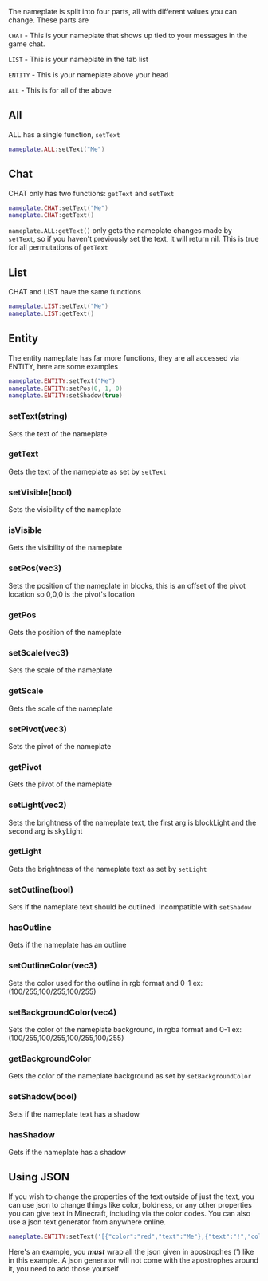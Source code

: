 The nameplate is split into four parts, all with different values you can change. These parts are

<code>CHAT</code> - This is your nameplate that shows up tied to your messages in the game chat.<br/>

<code>LIST</code> - This is your nameplate in the tab list<br/>

<code>ENTITY</code> - This is your nameplate above your head<br/>

<code>ALL</code> - This is for all of the above

## All

ALL has a single function, <code>setText</code>

```lua
nameplate.ALL:setText("Me")
```

## Chat

CHAT only has two functions: <code>getText</code> and <code>setText</code>

```lua
nameplate.CHAT:setText("Me")
nameplate.CHAT:getText()
```

<code>nameplate.ALL:getText()</code> only gets the nameplate changes made by <code>setText</code>, so if you haven't previously set the text, it will return nil. This is true for all permutations of <code>getText</code>

## List

CHAT and LIST have the same functions

```lua
nameplate.LIST:setText("Me")
nameplate.LIST:getText()
```

## Entity

The entity nameplate has far more functions, they are all accessed via ENTITY, here are some examples

```lua
nameplate.ENTITY:setText("Me")
nameplate.ENTITY:setPos(0, 1, 0)
nameplate.ENTITY:setShadow(true)
```

### setText(string)

Sets the text of the nameplate

### getText

Gets the text of the nameplate as set by <code>setText</code>

### setVisible(bool)

Sets the visibility of the nameplate

### isVisible

Gets the visibility of the nameplate

### setPos(vec3)

Sets the position of the nameplate in blocks, this is an offset of the pivot location so 0,0,0 is the pivot's location

### getPos

Gets the position of the nameplate

### setScale(vec3)

Sets the scale of the nameplate

### getScale

Gets the scale of the nameplate

### setPivot(vec3)

Sets the pivot of the nameplate

### getPivot

Gets the pivot of the nameplate

### setLight(vec2)

Sets the brightness of the nameplate text, the first arg is blockLight and the second arg is skyLight

### getLight

Gets the brightness of the nameplate text as set by <code>setLight</code>

### setOutline(bool)

Sets if the nameplate text should be outlined. Incompatible with <code>setShadow</code>

### hasOutline

Gets if the nameplate has an outline

### setOutlineColor(vec3)

Sets the color used for the outline in rgb format and 0-1 ex: (100/255,100/255,100/255)

### setBackgroundColor(vec4)

Sets the color of the nameplate background, in rgba format and 0-1 ex: (100/255,100/255,100/255,100/255)

### getBackgroundColor

Gets the color of the nameplate background as set by <code>setBackgroundColor</code>

### setShadow(bool)

Sets if the nameplate text has a shadow

### hasShadow

Gets if the nameplate has a shadow

## Using JSON

If you wish to change the properties of the text outside of just the text, you can use json to change things like color, boldness, or any other properties you can give text in Minecraft, including via the color codes. You can also use a json text generator from anywhere online.

```lua
nameplate.ENTITY:setText('[{"color":"red","text":"Me"},{"text":"!","color":"#09ff71"}]')
```

Here's an example, you **_must_** wrap all the json given in apostrophes (') like in this example. A json generator will not come with the apostrophes around it, you need to add those yourself
